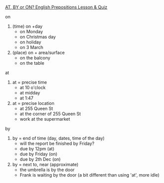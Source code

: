 [AT, BY or ON? English Prepositions Lesson & Quiz](https://www.youtube.com/watch?v=Zwh0XV2PEgk)

on
1. (time) on +day
    - on Monday
    - on Christmas day
    - on holiday
    - on 3 March
1. (place) on + area/surface
    - on the balcony
    - on the table


at
1. at = precise time
    - at 10 o'clock
    - at midday
    - at 1:47
1. at = precise location
    - at 255 Queen St
    - at the corner of 255 Queen St
    - work at the supermarket

by
1. by = end of time (day, dates, time of the day)
    - will the report be finished by Friday?
    - due by 12pm (at)
    - due by Friday (on)
    - due by 2th Dec (on)
1. by = next to, near (approximate)
    - the umbrella is by the door
    - Frank is waiting by the door (a bit different than using 'at', more idle)
